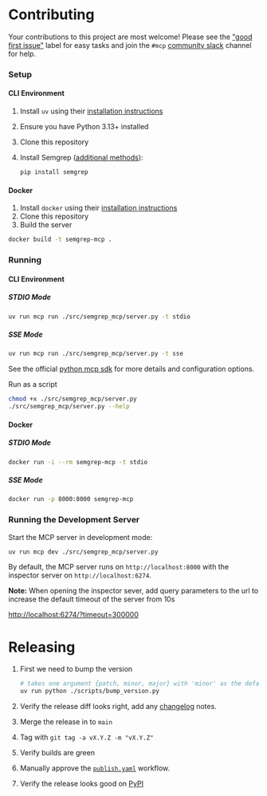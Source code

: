 # Contributing

Your contributions to this project are most welcome! Please see the ["good first issue"](https://github.com/semgrep/mcp/labels/good%20first%20issue) label for easy tasks and join the `#mcp` [community slack](https://go.semgrep.dev/slack) channel for help.

### Setup

#### CLI Environment

1. Install `uv` using their [installation instructions](https://docs.astral.sh/uv/getting-started/installation/)

1. Ensure you have Python 3.13+ installed

1. Clone this repository

1. Install Semgrep ([additional methods](https://semgrep.dev/docs/getting-started/quickstart)):

   ```bash
   pip install semgrep
   ```

#### Docker

1. Install `docker` using their [installation instructions](https://docs.docker.com/get-started/get-docker/)
1. Clone this repository
1. Build the server

```bash
docker build -t semgrep-mcp .
```

### Running

#### CLI Environment

##### STDIO Mode

```bash
uv run mcp run ./src/semgrep_mcp/server.py -t stdio
```

##### SSE Mode

```bash
uv run mcp run ./src/semgrep_mcp/server.py -t sse
```

See the official [python mcp sdk](https://github.com/modelcontextprotocol/python-sdk) for more details and configuration options.

Run as a script

```bash
chmod +x ./src/semgrep_mcp/server.py
./src/semgrep_mcp/server.py --help
```

#### Docker

##### STDIO Mode

```bash
docker run -i --rm semgrep-mcp -t stdio
```

##### SSE Mode

```bash
docker run -p 8000:8000 semgrep-mcp
```

### Running the Development Server

Start the MCP server in development mode:

```bash
uv run mcp dev ./src/semgrep_mcp/server.py
```

By default, the MCP server runs on `http://localhost:8000` with the inspector server on `http://localhost:6274`.

**Note:** When opening the inspector sever, add query parameters to the url to increase the default timeout of the server from 10s

[http://localhost:6274/?timeout=300000](http://localhost:6274/?timeout=300000)

# Releasing

1. First we need to bump the version

   ```bash
   # takes one argument {patch, minor, major} with 'minor' as the default argument
   uv run python ./scripts/bump_version.py 
   ```

1. Verify the release diff looks right, add any [changelog](CHANGELOG.md) notes.
1. Merge the release in to `main`
1. Tag with `git tag -a vX.Y.Z -m "vX.Y.Z"`
1. Verify builds are green
1. Manually approve the [`publish.yaml`](https://github.com/semgrep/mcp/actions/workflows/publish.yml) workflow.
1. Verify the release looks good on [PyPI](https://pypi.org/p/semgrep-mcp)
